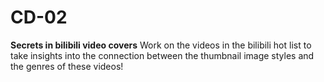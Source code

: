# CD-02
**Secrets in bilibili video covers**
Work on the videos in the bilibili hot list to take insights into the connection between the thumbnail image styles and the genres of these videos!

